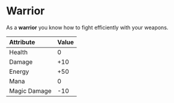 # Warrior

As a **warrior** you know how to fight efficiently with your weapons.

| Attribute | Value |
| :--- | :--- |
| Health | 0 |
| Damage | +10 |
| Energy | +50 |
| Mana | 0 |
| Magic Damage | -10 |



